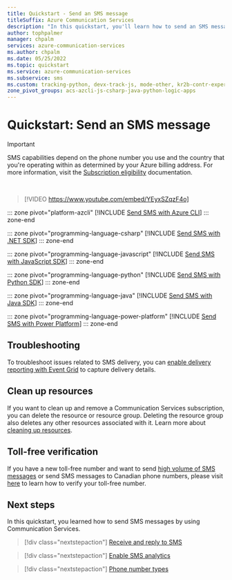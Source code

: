 ```yaml
---
title: Quickstart - Send an SMS message
titleSuffix: Azure Communication Services
description: "In this quickstart, you'll learn how to send an SMS message by using Azure Communication Services. See code examples in C#, JavaScript, Java, and Python."
author: tophpalmer
manager: chpalm
services: azure-communication-services
ms.author: chpalm
ms.date: 05/25/2022
ms.topic: quickstart
ms.service: azure-communication-services
ms.subservice: sms
ms.custom: tracking-python, devx-track-js, mode-other, kr2b-contr-experiment, devx-track-extended-java, devx-track-python
zone_pivot_groups: acs-azcli-js-csharp-java-python-logic-apps
---
```

# Quickstart: Send an SMS message

> [!IMPORTANT]
> SMS capabilities depend on the phone number you use and the country that you're operating within as determined by your Azure billing address. For more information, visit the [Subscription eligibility](../../concepts/numbers/sub-eligibility-number-capability.md) documentation.

<br/>

>[!VIDEO https://www.youtube.com/embed/YEyxSZqzF4o]

::: zone pivot="platform-azcli"
[!INCLUDE [Send SMS with Azure CLI](./includes/send-sms-az-cli.md)]
::: zone-end

::: zone pivot="programming-language-csharp"
[!INCLUDE [Send SMS with .NET SDK](./includes/send-sms-net.md)]
::: zone-end

::: zone pivot="programming-language-javascript"
[!INCLUDE [Send SMS with JavaScript SDK](./includes/send-sms-js.md)]
::: zone-end

::: zone pivot="programming-language-python"
[!INCLUDE [Send SMS with Python SDK](./includes/send-sms-python.md)]
::: zone-end

::: zone pivot="programming-language-java"
[!INCLUDE [Send SMS with Java SDK](./includes/send-sms-java.md)]
::: zone-end

::: zone pivot="programming-language-power-platform"
[!INCLUDE [Send SMS with Power Platform](./includes/send-sms-logic-app.md)]
::: zone-end

## Troubleshooting

To troubleshoot issues related to SMS delivery, you can [enable delivery reporting with Event Grid](./handle-sms-events.md) to capture delivery details.

## Clean up resources

If you want to clean up and remove a Communication Services subscription, you can delete the resource or resource group. Deleting the resource group also deletes any other resources associated with it. Learn more about [cleaning up resources](../create-communication-resource.md#clean-up-resources).

## Toll-free verification

If you have a new toll-free number and want to send [high volume of SMS messages](../../concepts/sms/sms-faq.md#what-happens-if-i-dont-verify-my-toll-free-numbers) or send SMS messages to Canadian phone numbers, please visit [here](../../concepts/sms/sms-faq.md#how-do-i-submit-a-toll-free-verification) to learn how to verify your toll-free number. 

## Next steps

In this quickstart, you learned how to send SMS messages by using Communication Services.

> [!div class="nextstepaction"]
> [Receive and reply to SMS](./receive-sms.md)

> [!div class="nextstepaction"]
> [Enable SMS analytics](../../concepts/analytics/insights/sms-insights.md)

> [!div class="nextstepaction"]
> [Phone number types](../../concepts/telephony/plan-solution.md)
